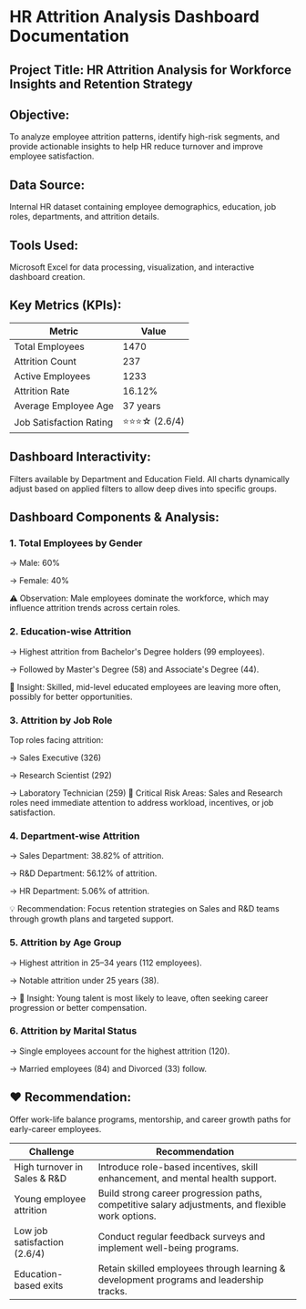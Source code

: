 # HR Attrition Analysis Dashboard Documentation
## Project Title: HR Attrition Analysis for Workforce Insights and Retention Strategy
## Objective:
To analyze employee attrition patterns, identify high-risk segments, and provide actionable insights to help HR reduce turnover and improve employee satisfaction.
## Data Source:
Internal HR dataset containing employee demographics, education, job roles, departments, and attrition details.
## Tools Used:
Microsoft Excel for data processing, visualization, and interactive dashboard creation.
## Key Metrics (KPIs):
| Metric     |Value| 
|------------|-----|
| Total Employees      | 1470  | 
| Attrition Count        | 237  | 
| Active Employees    | 1233  | 
| Attrition Rate    | 16.12% |
| Average Employee Age | 37 years |
| Job Satisfaction Rating	| ⭐⭐⭐☆ (2.6/4) |


## Dashboard Interactivity:
Filters available by Department and Education Field.
All charts dynamically adjust based on applied filters to allow deep dives into specific groups.

## Dashboard Components & Analysis:
### 1. Total Employees by Gender
→ Male: 60%

→ Female: 40%

⚠️ Observation: Male employees dominate the workforce, which may influence attrition trends across certain roles.

### 2. Education-wise Attrition
→ Highest attrition from Bachelor's Degree holders (99 employees).

→ Followed by Master's Degree (58) and Associate's Degree (44). 

🎯 Insight: Skilled, mid-level educated employees are leaving more often, possibly for better opportunities.

### 3. Attrition by Job Role
Top roles facing attrition:

→ Sales Executive (326)

→ Research Scientist (292)

→ Laboratory Technician (259) 🚩 Critical Risk Areas: Sales and Research roles need immediate attention to address workload, incentives, or job satisfaction.

### 4. Department-wise Attrition
→ Sales Department: 38.82% of attrition.

→ R&D Department: 56.12% of attrition.

→ HR Department: 5.06% of attrition.

💡 Recommendation: Focus retention strategies on Sales and R&D teams through growth plans and targeted support.

### 5. Attrition by Age Group
→ Highest attrition in 25–34 years (112 employees).

→ Notable attrition under 25 years (38).

→ 🧠 Insight: Young talent is most likely to leave, often seeking career progression or better compensation.

### 6. Attrition by Marital Status
→ Single employees account for the highest attrition (120).

→ Married employees (84) and Divorced (33) follow.

## ❤️ Recommendation: 
Offer work-life balance programs, mentorship, and career growth paths for early-career employees.

| Challenge                     | Recommendation | 
|-------------------------------|-----------------|
| High turnover in Sales & R&D  | Introduce role-based incentives, skill enhancement, and mental health support.   | 
| Young employee attrition | Build strong career progression paths, competitive salary adjustments, and flexible work options.   | 
| Low job satisfaction (2.6/4)  | Conduct regular feedback surveys and implement well-being programs.   | 
| Education-based exits | Retain skilled employees through learning & development programs and leadership tracks.|
